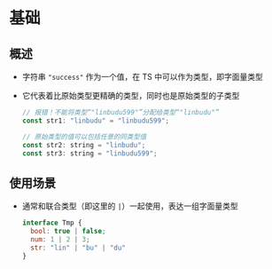 # 基础

## 概述

+ 字符串 `"success"` 作为一个值，在 TS 中可以作为类型，即字面量类型
+ 它代表着比原始类型更精确的类型，同时也是原始类型的子类型

  ```js
  // 报错！不能将类型“"linbudu599"”分配给类型“"linbudu"”
  const str1: "linbudu" = "linbudu599";

  // 原始类型的值可以包括任意的同类型值
  const str2: string = "linbudu";
  const str3: string = "linbudu599";
  ```

## 使用场景

+ 通常和联合类型（即这里的 `|`）一起使用，表达一组字面量类型

  ```js
  interface Tmp {
    bool: true | false;
    num: 1 | 2 | 3;
    str: "lin" | "bu" | "du"
  }
  ```

